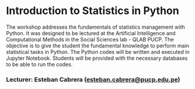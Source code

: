 # Introduction to Statistics in Python
The workshop addresses the fundamentals of statistics management with Python. It was designed to be lectured at the Artificial Intelligence and Computational Methods in the Social Sciences lab - QLAB PUCP. The objective is to give the student the fundamental knowledge to perform main statistical tasks in Python. The Python codes will be written and executed in Jupyter Notebook. Students will be provided with the necessary databases to be able to run the codes.

### Lecturer: Esteban Cabrera (esteban.cabrera@pucp.edu.pe)
